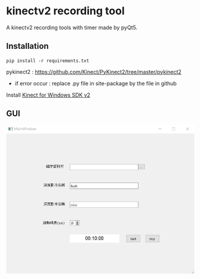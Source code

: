 # kinectv2 recording tool

A kinectv2 recording tools with timer made by pyQt5.

## Installation

```Shell
pip install -r requirements.txt
```

pykinect2 :  https://github.com/Kinect/PyKinect2/tree/master/pykinect2

* if error occur : replace .py file in site-package by the file in github

Install [Kinect for Windows SDK v2](http://aka.ms/k4wv2sdk)

## GUI

![gui](data/gui.png)
